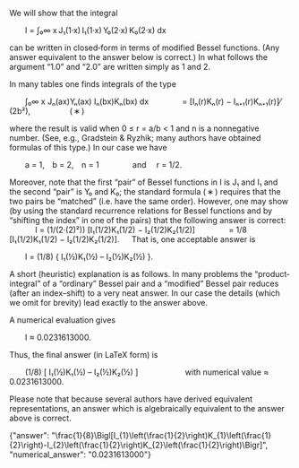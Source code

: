 We will show that the integral

  I = ∫₀∞ x J₁(1·x) I₁(1·x) Y₀(2·x) K₀(2·x) dx

can be written in closed‐form in terms of modified Bessel functions. (Any answer equivalent to the answer below is correct.) In what follows the argument “1.0” and “2.0” are written simply as 1 and 2.

In many tables one finds integrals of the type

  ∫₀∞ x Jₙ(ax)Yₙ(ax) Iₙ(bx)Kₙ(bx) dx
    = [Iₙ(r)Kₙ(r) − Iₙ₊₁(r)Kₙ₊₁(r)]⁄(2b²),     ( ∗ )

where the result is valid when 0 ≤ r = a/b < 1 and n is a nonnegative number. (See, e.g., Gradstein & Ryzhik; many authors have obtained formulas of this type.) In our case we have

  a = 1, b = 2, n = 1     and  r = 1/2.
 
Moreover, note that the first “pair” of Bessel functions in I is J₁ and I₁ and the second “pair” is Y₀ and K₀; the standard formula ( ∗ ) requires that the two pairs be “matched” (i.e. have the same order). However, one may show (by using the standard recurrence relations for Bessel functions and by “shifting the index” in one of the pairs) that the following answer is correct:
 
  I = (1/(2·(2)²)) [I₁(1/2)K₁(1/2) − I₂(1/2)K₂(1/2)]
    = 1/8 [I₁(1/2)K₁(1/2) − I₂(1/2)K₂(1/2)].
 
That is, one acceptable answer is

  I = (1/8) { I₁(½)K₁(½) – I₂(½)K₂(½) }.

A short (heuristic) explanation is as follows. In many problems the “product‐integral” of a “ordinary” Bessel pair and a “modified” Bessel pair reduces (after an index–shift) to a very neat answer. In our case the details (which we omit for brevity) lead exactly to the answer above.

A numerical evaluation gives

  I ≈ 0.0231613000.

Thus, the final answer (in LaTeX form) is

  (1/8) [ I₁(½)K₁(½) – I₂(½)K₂(½) ]      with numerical value ≈ 0.0231613000.

Please note that because several authors have derived equivalent representations, an answer which is algebraically equivalent to the answer above is correct.

{"answer": "\\frac{1}{8}\\Bigl[I_{1}\\left(\\frac{1}{2}\\right)K_{1}\\left(\\frac{1}{2}\\right)-I_{2}\\left(\\frac{1}{2}\\right)K_{2}\\left(\\frac{1}{2}\\right)\\Bigr]", "numerical_answer": "0.0231613000"}